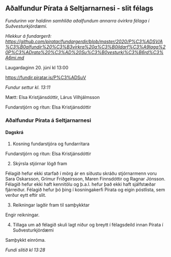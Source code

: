 ## Aðalfundur Pírata á Seltjarnarnesi - slit félags

*Fundurinn var haldinn samhliða aðalfundum annarra óvirkra félaga í Suðvesturkjördæmi.*

*Hlekkur á fundargerð: https://github.com/piratar/fundargerdir/blob/master/2020/P%C3%ADSV/A%C3%B0alfundir%20%C3%B3virkra%20a%C3%B0ildarf%C3%A9laga%20P%C3%ADrata%20%C3%AD%20Su%C3%B0vesturkj%C3%B6rd%C3%A6mi.md*

Laugardaginn 20. júní kl 13:00

https://fundir.piratar.is/P%C3%ADSuV

*Fundur settur kl. 13:11*

Mætt: Elsa Kristjánsdóttir, Lárus Vilhjálmsson

Fundarstjórn og ritun: Elsa Kristjánsdóttir

### Aðalfundur Pírata á Seltjarnarnesi
#### Dagskrá

1. Kosning fundarstjóra og fundarritara

Fundarstjórn og ritun: Elsa Kristjánsdóttir

2. Skýrsla stjórnar lögð fram

Félagið hefur ekki starfað í mörg ár en síðustu skráðu stjórnarmenn voru Sara Oskarsson, Grímur Friðgeirsson, Maren Finnsdóttir og Ragnar Jónsson. Félagið hefur ekki haft kennitölu og þ.a.l. hefur það ekki haft sjálfstæðar fjárreiður. Félagið hefur þó þing í kosningakerfi Pírata og eigin póstlista, sem verður eytt eftir slit.

3. Reikningar lagðir fram til samþykktar

Engir reikningar.

4. Tillaga um að félagið skuli lagt niður og breytt í félagsdeild innan Pírata í Suðvesturkjördæmi

Samþykkt einróma.

*Fundi slitið kl 13:28*